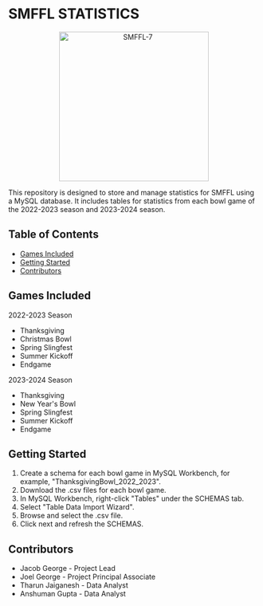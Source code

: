 # SMFFL STATISTICS

<p align="center">
  <img src="https://github.com/jgeorg24/SMFFL_Stats/assets/135657590/f98765f2-907a-4a99-a3d3-cbf92329ba27" alt="SMFFL-7" width="300"/>
</p>


This repository is designed to store and manage statistics for SMFFL using a MySQL database. It includes tables for statistics from each bowl game of the 2022-2023 season and 2023-2024 season.

## Table of Contents
- [Games Included](#games-included)
- [Getting Started](#getting-started)
- [Contributors](#contributors)

## Games Included

2022-2023 Season
- Thanksgiving
- Christmas Bowl
- Spring Slingfest
- Summer Kickoff
- Endgame

2023-2024 Season
- Thanksgiving
- New Year's Bowl
- Spring Slingfest
- Summer Kickoff
- Endgame

## Getting Started

1. Create a schema for each bowl game in MySQL Workbench, for example, "ThanksgivingBowl_2022_2023".
2. Download the .csv files for each bowl game.
3. In MySQL Workbench, right-click "Tables" under the SCHEMAS tab.
4. Select "Table Data Import Wizard".
5. Browse and select the .csv file.
6. Click next and refresh the SCHEMAS.
   
## Contributors
- Jacob George - Project Lead
- Joel George - Project Principal Associate
- Tharun Jaiganesh - Data Analyst
- Anshuman Gupta - Data Analyst
